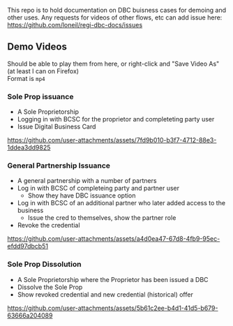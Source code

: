 This repo is to hold documentation on DBC buisness cases for demoing and other uses.
Any requests for videos of other flows, etc can add issue here: https://github.com/loneil/regi-dbc-docs/issues

## Demo Videos

Should be able to play them from here, or right-click and "Save Video As" (at least I can on Firefox)  
Format is `mp4`

### Sole Prop issuance
- A Sole Proprietorship
- Logging in with BCSC for the proprietor and completeting party user
- Issue Digital Business Card
  
https://github.com/user-attachments/assets/7fd9b010-b3f7-4712-88e3-1ddea3dd9825

### General Partnership Issuance
- A general partnership with a number of partners
- Log in with BCSC of completeing party and partner user
  - Show they have DBC issuance option
- Log in with BCSC of an additional partner who later added access to the business
  - Issue the cred to themselves, show the partner role
- Revoke the credential

https://github.com/user-attachments/assets/a4d0ea47-67d8-4fb9-95ec-efdd97dbcb51


### Sole Prop Dissolution
- A Sole Proprietorship where the Proprietor has been issued a DBC
- Dissolve the Sole Prop
- Show revoked credential and new credential (historical) offer

https://github.com/user-attachments/assets/5b61c2ee-b4d1-41d5-b679-63666a204089

